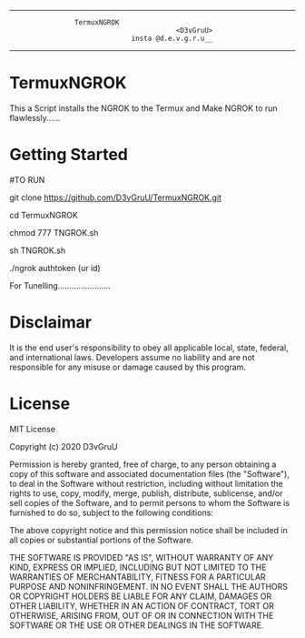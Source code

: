 ------------------------------------------------------
                    TermuxNGROK          
                                             <D3vGruU>
                                  insta @d.e.v.g.r.u__
------------------------------------------------------

# TermuxNGROK

This a Script installs the NGROK to the Termux and Make NGROK to run flawlessly......

# Getting Started

#TO RUN

 git clone https://github.com/D3vGruU/TermuxNGROK.git
 
 cd TermuxNGROK
 
 chmod 777 TNGROK.sh
 
 sh TNGROK.sh
 
 ./ngrok authtoken (ur id)
 
 For Tunelling.......................
 
 # Disclaimar
 It is the end user's responsibility to obey all applicable local, state, federal, and international laws.
 Developers assume no liability and are not responsible for any misuse or damage caused by this program.

 # License 
 MIT License

Copyright (c) 2020 D3vGruU

Permission is hereby granted, free of charge, to any person obtaining a copy
of this software and associated documentation files (the "Software"), to deal
in the Software without restriction, including without limitation the rights
to use, copy, modify, merge, publish, distribute, sublicense, and/or sell
copies of the Software, and to permit persons to whom the Software is
furnished to do so, subject to the following conditions:

The above copyright notice and this permission notice shall be included in all
copies or substantial portions of the Software.

THE SOFTWARE IS PROVIDED "AS IS", WITHOUT WARRANTY OF ANY KIND, EXPRESS OR
IMPLIED, INCLUDING BUT NOT LIMITED TO THE WARRANTIES OF MERCHANTABILITY,
FITNESS FOR A PARTICULAR PURPOSE AND NONINFRINGEMENT. IN NO EVENT SHALL THE
AUTHORS OR COPYRIGHT HOLDERS BE LIABLE FOR ANY CLAIM, DAMAGES OR OTHER
LIABILITY, WHETHER IN AN ACTION OF CONTRACT, TORT OR OTHERWISE, ARISING FROM,
OUT OF OR IN CONNECTION WITH THE SOFTWARE OR THE USE OR OTHER DEALINGS IN THE
SOFTWARE.
